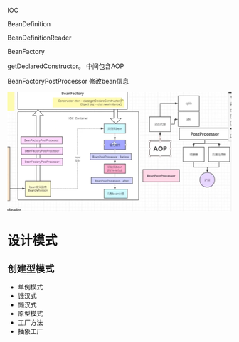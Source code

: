 IOC

BeanDefinition

BeanDefinitionReader

BeanFactory

getDeclaredConstructor。       中间包含AOP

BeanFactoryPostProcessor   修改bean信息

![images-1](../../img/image-20240201150651585.png)

# 设计模式

## 创建型模式

* 单例模式
* 饿汉式
* 懒汉式
* 原型模式
* 工厂方法
* 抽象工厂